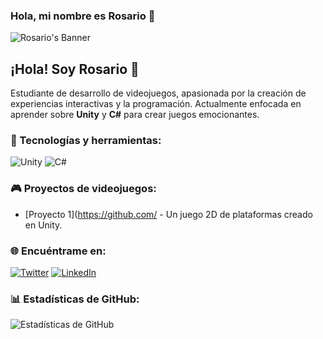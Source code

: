 ### Hola, mi nombre es Rosario 👋
![Rosario's Banner]([https://github.com/R0S4RI0/R0S4RI0/blob/main/BANNER.png])

## ¡Hola! Soy Rosario 👋
Estudiante de desarrollo de videojuegos, apasionada por la creación de experiencias interactivas y la programación. Actualmente enfocada en aprender sobre **Unity** y **C#** para crear juegos emocionantes.

### 🚀 Tecnologías y herramientas:
![Unity](https://img.shields.io/badge/Unity-100000?style=for-the-badge&logo=unity&logoColor=white)
![C#](https://img.shields.io/badge/C%23-239120?style=for-the-badge&logo=c-sharp&logoColor=white)

### 🎮 Proyectos de videojuegos:
- [Proyecto 1](https://github.com/ - Un juego 2D de plataformas creado en Unity.

### 🌐 Encuéntrame en:
[![Twitter](https://img.shields.io/badge/Twitter-1DA1F2?style=for-the-badge&logo=twitter&logoColor=white)](https://twitter.com/tuusuario)
[![LinkedIn](https://img.shields.io/badge/LinkedIn-%230077B5?style=for-the-badge&logo=linkedin&logoColor=white)](https://www.linkedin.com/in/tuusuario/)

### 📊 Estadísticas de GitHub:
![Estadísticas de GitHub](https://github-readme-stats.vercel.app/api?username=tuusuario&show_icons=true&theme=radical)
